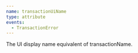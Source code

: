 ```yaml
---
name: transactionUiName
type: attribute
events:
  - TransactionError
---
```


The UI display name equivalent of transactionName.